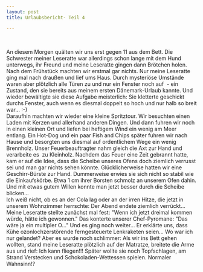 ```yaml
---
layout: post
title: Urlaubsbericht- Teil 4

---
```


 

An diesem Morgen quälten wir uns erst gegen 11 aus dem Bett. Die Schwester meiner Leseratte war allerdings schon lange mit dem Hund unterwegs, ihr Freund und meine Leseratte gingen dann Brötchen holen. Nach dem Frühstück machten wir erstmal gar nichts. Nur meine Leseratte ging mal nach draußen und lief ums Haus. Durch mysteriöse Umstände waren aber plötzlich alle Türen zu und nur ein Fenster noch auf  - ein Zustand, den sie bereits aus meinem ersten Dänemark-Urlaub kannte. Und wieder bewältigte sie diese Aufgabe meisterlich: Sie kletterte geschickt durchs Fenster, auch wenn es diesmal doppelt so hoch und nur halb so breit war... :-)  
Daraufhin machten wir wieder eine kleine Spritztour. Wir besuchten einen Laden mit Kerzen und allerhand anderen Dingen. Und dann fuhren wir noch in einen kleinen Ort und liefen bei heftigem Wind ein wenig am Meer entlang. Ein Hot-Dog und ein paar Fish and Chips später fuhren wir nach Hause und besorgten uns diesmal auf ordentlichem Wege ein wenig Brennholz. Unser Feuerbeauftragter nahm gleich die Axt zur Hand und verarbeite es  zu Kleinholz. Nachdem das Feuer eine Zeit gebrannt hatte, kam er auf die Idee, dass die Scheibe unseres Ofens doch ziemlich verrusst sei und man gar nichts sehen könnte. Glücklicherweise hatten wir eine Geschirr-Bürste zur Hand. Dummerweise erwies sie sich nicht so stabil wie die Einkaufskörbe. Etwa 1 cm ihrer Borsten schmolz an unserem Ofen dahin. Und mit etwas gutem Willen konnte man jetzt besser durch die Scheibe blicken...  
Ich weiß nicht, ob es an der Cola lag oder an der irren Hitze, die jetzt in unserem Wohnzimmer herrschte: Der Abend endete ziemlich verrückt...  Meine Leseratte stellte zunächst mal fest: "Wenn ich jetzt dreimal kommen würde, hätte ich gewonnen." Das konterte unserer Chef-Pyromane: "Das wäre ja ein multipler O..." Und es ging noch weiter... Er erklärte uns, dass Kühe ozonlochzerstörende ferngesteuerte Lenkraketen seien... Wo war ich nur gelandet? Aber es wurde noch schlimmer: Als wir ins Bett gehen wollten, stand meine Leseratte plötzlich auf der Matratze, breitete die Arme aus und rief: Ich kann fliegen!!! Später wollte sie noch Topfschlagen, am Strand Verstecken und Schokoladen-Wettessen spielen. Normaler Wahnsinn!?
